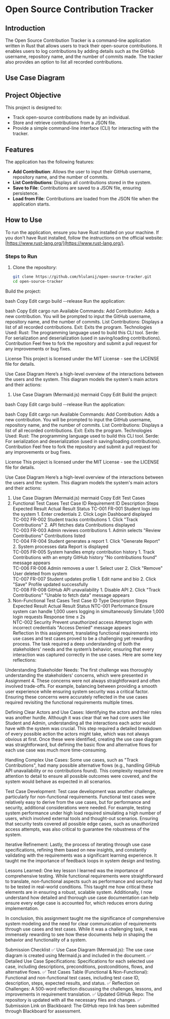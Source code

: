# Open Source Contribution Tracker

## Introduction

The Open Source Contribution Tracker is a command-line application written in Rust that allows users to track their open-source contributions. It enables users to log contributions by adding details such as the GitHub username, repository name, and the number of commits made. The tracker also provides an option to list all recorded contributions.

## Use Case Diagram



## Project Objective

This project is designed to:

- Track open-source contributions made by an individual.
- Store and retrieve contributions from a JSON file.
- Provide a simple command-line interface (CLI) for interacting with the tracker.

## Features

The application has the following features:

- **Add Contribution**: Allows the user to input their GitHub username, repository name, and the number of commits.
- **List Contributions**: Displays all contributions stored in the system.
- **Save to File**: Contributions are saved to a JSON file, ensuring persistence.
- **Load from File**: Contributions are loaded from the JSON file when the application starts.

## How to Use

To run the application, ensure you have Rust installed on your machine. If you don't have Rust installed, follow the instructions on the official website: [https://www.rust-lang.org/](https://www.rust-lang.org/).

### Steps to Run

1. Clone the repository:
   ```bash
   git clone https://github.com/hlulanij/open-source-tracker.git
   cd open-source-tracker
   ```
Build the project:

bash
Copy
Edit
cargo build --release
Run the application:

bash
Copy
Edit
cargo run
Available Commands:
Add Contribution: Adds a new contribution. You will be prompted to input the GitHub username, repository name, and the number of commits.
List Contributions: Displays a list of all recorded contributions.
Exit: Exits the program.
Technologies Used:
Rust: The programming language used to build this CLI tool.
Serde: For serialization and deserialization (used in saving/loading contributions).
Contribution
Feel free to fork the repository and submit a pull request for any improvements or bug fixes.

License
This project is licensed under the MIT License - see the LICENSE file for details.

Use Case Diagram
Here’s a high-level overview of the interactions between the users and the system. This diagram models the system's main actors and their actions:

1. Use Case Diagram (Mermaid.js)
mermaid
Copy
Edit
Build the project:

bash
Copy
Edit
cargo build --release
Run the application:

bash
Copy
Edit
cargo run
Available Commands:
Add Contribution: Adds a new contribution. You will be prompted to input the GitHub username, repository name, and the number of commits.
List Contributions: Displays a list of all recorded contributions.
Exit: Exits the program.
Technologies Used:
Rust: The programming language used to build this CLI tool.
Serde: For serialization and deserialization (used in saving/loading contributions).
Contribution
Feel free to fork the repository and submit a pull request for any improvements or bug fixes.

License
This project is licensed under the MIT License - see the LICENSE file for details.

Use Case Diagram
Here’s a high-level overview of the interactions between the users and the system. This diagram models the system's main actors and their actions:

1. Use Case Diagram (Mermaid.js)
mermaid
Copy
Edit
Test Cases
1. Functional Test Cases
Test Case ID	Requirement ID	Description	Steps	Expected Result	Actual Result	Status
TC-001	FR-001	Student logs into the system	1. Enter credentials 2. Click Login	Dashboard displayed		
TC-002	FR-002	Student tracks contributions	1. Click "Track Contributions" 2. API fetches data	Contributions displayed		
TC-003	FR-003	Admin reviews contributions	1. Admin selects "Review Contributions"	Contributions listed		
TC-004	FR-004	Student generates a report	1. Click "Generate Report" 2. System processes data	Report is displayed		
TC-005	FR-005	System handles empty contribution history	1. Track Contributions with an empty GitHub history	"No contributions found" message appears		
TC-006	FR-006	Admin removes a user	1. Select user 2. Click "Remove"	User deleted from system		
TC-007	FR-007	Student updates profile	1. Edit name and bio 2. Click "Save"	Profile updated successfully		
TC-008	FR-008	GitHub API unavailability	1. Disable API 2. Click "Track Contributions"	"Unable to fetch data" message appears		
2. Non-Functional Test Cases
Test Case ID	Type	Description	Steps	Expected Result	Actual Result	Status
NTC-001	Performance	Ensure system can handle 1,000 users logging in simultaneously	Simulate 1,000 login requests	Response time ≤ 2s		
NTC-002	Security	Prevent unauthorized access	Attempt login with incorrect credentials	"Access Denied" message appears		
Reflection
In this assignment, translating functional requirements into use cases and test cases proved to be a challenging yet rewarding process. The task required a deep understanding of both the stakeholders' needs and the system’s behavior, ensuring that every interaction was captured correctly in the use cases. Here are some key reflections:

Understanding Stakeholder Needs: The first challenge was thoroughly understanding the stakeholders' concerns, which were presented in Assignment 4. These concerns were not always straightforward and often involved trade-offs. For example, balancing between providing a smooth user experience while ensuring system security was a critical factor. Ensuring these concerns were accurately reflected in the use cases required revisiting the functional requirements multiple times.

Defining Clear Actors and Use Cases: Identifying the actors and their roles was another hurdle. Although it was clear that we had core users like Student and Admin, understanding all the interactions each actor would have with the system was crucial. This step required a detailed breakdown of every possible action the actors might take, which was not always obvious at first. Once these were identified, creating the use case diagram was straightforward, but defining the basic flow and alternative flows for each use case was much more time-consuming.

Handling Complex Use Cases: Some use cases, such as "Track Contributions", had many possible alternative flows (e.g., handling GitHub API unavailability or no contributions found). This complexity required more attention to detail to ensure all possible outcomes were covered, and the system would behave as expected in all scenarios.

Test Case Development: Test case development was another challenge, particularly for non-functional requirements. Functional test cases were relatively easy to derive from the use cases, but for performance and security, additional considerations were needed. For example, testing system performance under high load required simulating a high number of users, which involved external tools and thought-out scenarios. Ensuring that security tests covered all possible edge cases, such as unauthorized access attempts, was also critical to guarantee the robustness of the system.

Iterative Refinement: Lastly, the process of iterating through use case specifications, refining them based on new insights, and constantly validating with the requirements was a significant learning experience. It taught me the importance of feedback loops in system design and testing.

Lessons Learned: One key lesson I learned was the importance of comprehensive testing. While functional requirements were straightforward to translate, non-functional aspects such as performance and security had to be tested in real-world conditions. This taught me how critical these elements are in ensuring a robust, scalable system. Additionally, I now understand how detailed and thorough use case documentation can help ensure every edge case is accounted for, which reduces errors during implementation.

In conclusion, this assignment taught me the significance of comprehensive system modeling and the need for clear communication of requirements through use cases and test cases. While it was a challenging task, it was immensely rewarding to see how these documents help in shaping the behavior and functionality of a system.

Submission Checklist
✅ Use Case Diagram (Mermaid.js): The use case diagram is created using Mermaid.js and included in the document.
✅ Detailed Use Case Specifications: Specifications for each selected use case, including descriptions, preconditions, postconditions, flows, and alternative flows.
✅ Test Cases Table (Functional & Non-Functional): Functional and non-functional test cases, including test case ID, description, steps, expected results, and status.
✅ Reflection on Challenges: A 500-word reflection discussing the challenges, lessons, and improvements in requirement translation.
✅ Updated GitHub Repo: The repository is updated with all the necessary files and changes.
✅ Submission Link on Blackboard: The GitHub repo link has been submitted through Blackboard for assessment.
